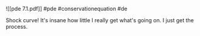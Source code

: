 ![[pde 7.1.pdf]]  #pde #conservationequation #de

Shock curve! It's insane how little I really get what's going on. I just get the process.